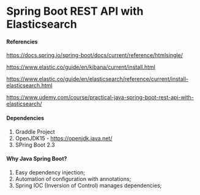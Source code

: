# Spring Boot REST API with Elasticsearch

#### Referencies

https://docs.spring.io/spring-boot/docs/current/reference/htmlsingle/

https://www.elastic.co/guide/en/kibana/current/install.html

https://www.elastic.co/guide/en/elasticsearch/reference/current/install-elasticsearch.html

https://www.udemy.com/course/practical-java-spring-boot-rest-api-with-elasticsearch/


####  Dependencies

1. Graddle Project
2. OpenJDK15 - https://openjdk.java.net/
3. SPring Boot 2.3


#### Why Java Spring Boot?

1. Easy dependency injection;
2. Automation of configuration with annotations;
3. Spring IOC (Inversion of Control) manages dependencies;


